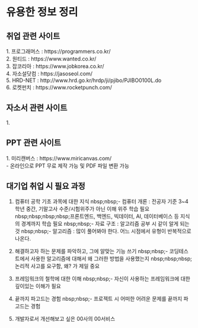 # 유용한 정보 정리 
<h2>취업 관련 사이트</h2>
1. 프로그래머스 : https://programmers.co.kr/ <br>
2. 원티드 : https://www.wanted.co.kr/ <br>
3. 잡코리아 : https://www.jobkorea.co.kr/ <br>
4. 자소설닷컴 : https://jasoseol.com/ <br>
5. HRD-NET : http://www.hrd.go.kr/hrdp/ji/pjibo/PJIBO0100L.do <br>
6. 로켓펀치 : https://www.rocketpunch.com/<br>

<h2>자소서 관련 사이트</h2>
1. 

<h2>PPT 관련 사이트</h2>
1. 미리캔버스 : https://www.miricanvas.com/<br>
- 온라인으로 PPT 무료 제작 가능 및 PDF 파일 변환 가능<br>

<h2>대기업 취업 시 필요 과정</h2>

1. 컴퓨터 공학 기초 과목에 대한 지식
nbsp;nbsp;- 컴퓨터 개론 : 전공자 기준 3~4학년 중간, 기말고사 수준/시험위주가 아닌 이해 위주 학습 필요
nbsp;nbsp;nbsp;nbsp;프론트엔드, 백엔드, 빅데이터, AI, 데이터베이스 등 지식의 경계까지 학습 필요
nbsp;nbsp;- 자료 구조 : 알고리즘 공부 시 같이 알게 되는 것
nbsp;nbsp;- 알고리즘 : 많이 풀어봐야 한다. 어느 시점에서 유형이 반복적으로 나온다.

2. 해결하고자 하는 문제를 파악하고, 그에 알맞는 기능 쓰기
nbsp;nbsp;- 코딩테스트에서 사용한 알고리즘에 대해서 왜 그러한 방법을 사용했는지
nbsp;nbsp;nbsp;논리적 사고를 요구함, 왜? 가 제일 중요

3. 프레임워크의 철학에 대한 이해
nbsp;nbsp;- 자신이 사용하는 프레임워크에 대한 깊이있는 이해가 필요

4. 끝까지 파고드는 경험
nbsp;nbsp;- 프로젝트 시 어떠한 어려운 문제를 끝까지 파고드는 경험

5. 개발자로서 개선해보고 싶은 00사의 00서비스

